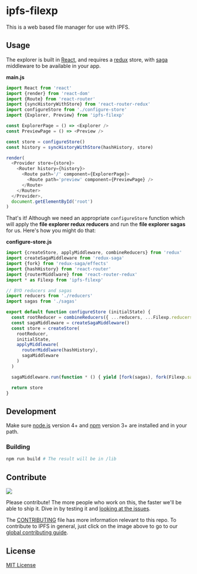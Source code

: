 # ipfs-filexp

This is a web based file manager for use with IPFS.

## Usage

The explorer is built in [React](https://facebook.github.io/react/), and requires a [redux](http://redux.js.org/) store, with [saga](https://redux-saga.js.org/) middleware to be available in your app.

**main.js**

```js
import React from 'react'
import {render} from 'react-dom'
import {Route} from 'react-router'
import {syncHistoryWithStore} from 'react-router-redux'
import configureStore from './configure-store'
import {Explorer, Preview} from 'ipfs-filexp'

const ExplorerPage = () => <Explorer />
const PreviewPage = () => <Preview />

const store = configureStore()
const history = syncHistoryWithStore(hashHistory, store)

render(
  <Provider store={store}>
    <Router history={history}>
      <Route path='/' component={ExplorerPage}>
        <Route path='preview' component={PreviewPage} />
      </Route>
    </Router>
  </Provider>,
  document.getElementById('root')
)
```

That's it! Although we need an appropriate `configureStore` function which will apply the **file explorer redux reducers** and run the **file explorer sagas** for us. Here's how you might do that:

**configure-store.js**

```js
import {createStore, applyMiddleware, combineReducers} from 'redux'
import createSagaMiddleware from 'redux-saga'
import {fork} from 'redux-saga/effects'
import {hashHistory} from 'react-router'
import {routerMiddlware} from 'react-router-redux'
import * as Filexp from 'ipfs-filexp'

// BYO reducers and sagas
import reducers from './reducers'
import sagas from './sagas'

export default function configureStore (initialState) {
  const rootReducer = combineReducers({ ...reducers, ...Filexp.reducers })
  const sagaMiddleware = createSagaMiddleware()
  const store = createStore(
    rootReducer,
    initialState,
    applyMiddleware(
      routerMiddlware(hashHistory),
      sagaMiddleware
    )
  )

  sagaMiddleware.run(function * () { yield [fork(sagas), fork(Filexp.sagas)] })

  return store
}
```

## Development

Make sure [node.js](https://nodejs.org/) version 4+ and [npm](https://docs.npmjs.com/) version 3+ are installed and in your path.

### Building

```bash
npm run build # The result will be in /lib
```

## Contribute

[![](https://cdn.rawgit.com/jbenet/contribute-ipfs-gif/master/img/contribute.gif)](https://github.com/ipfs/community/blob/master/contributing.md)

Please contribute! The more people who work on this, the faster we'll be able to ship it. Dive in by testing it and [looking at the issues](https://github.com/ipfs/ipfs-filexp/issues).

The [CONTRIBUTING](CONTRIBUTING.md) file has more information relevant to this repo. To contribute to IPFS in general, just click on the image above to go to our [global contributing guide](https://github.com/ipfs/community/blob/master/contributing.md).

## License

[MIT License](LICENSE)
